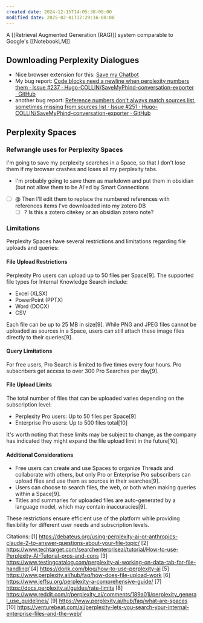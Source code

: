 ```yaml
---
created date: 2024-12-15T14:05:38-08:00
modified date: 2025-02-01T17:29:16-08:00
---
```

A [[Retrieval Augmented Generation (RAG)]] system comparable to Google's [[NotebookLM]]

## Downloading Perplexity Dialogues

- Nice browser extension for this: [Save my Chatbot](https://github.com/Hugo-COLLIN/SaveMyPhind-conversation-exporter)
- My bug report: [Code blocks need a newline when perplexity numbers them · Issue #237 · Hugo-COLLIN/SaveMyPhind-conversation-exporter · GitHub](https://github.com/Hugo-COLLIN/SaveMyPhind-conversation-exporter/issues/237)
- another bug report: [Reference numbers don&#39;t always match sources list, sometimes missing from sources list · Issue #251 · Hugo-COLLIN/SaveMyPhind-conversation-exporter · GitHub](https://github.com/Hugo-COLLIN/SaveMyPhind-conversation-exporter/issues/251)
## Perplexity Spaces

### Refwrangle uses for Perplexity Spaces
I'm going to save my perplexity searches in a Space, so that I don't lose them if my browser crashes and loses all my perplexity tabs.  
- I'm probably going to save them as markdown and put them in obsidian (but not allow them to be AI'ed by Smart Connections
- [ ] @ Then I'll edit them to replace the numbered references with references items I've downloaded into my zotero DB
	- [ ] ? Is this a zotero citekey or an obsidian zotero note?
### Limitations
Perplexity Spaces have several restrictions and limitations regarding file uploads and queries:

#### File Upload Restrictions

Perplexity Pro users can upload up to 50 files per Space[9]. The supported file types for Internal Knowledge Search include:

- Excel (XLSX)
- PowerPoint (PPTX)
- Word (DOCX)
- CSV

Each file can be up to 25 MB in size[9]. While PNG and JPEG files cannot be uploaded as sources in a Space, users can still attach these image files directly to their queries[9].

#### Query Limitations

For free users, Pro Search is limited to five times every four hours. Pro subscribers get access to over 300 Pro Searches per day[9].

#### File Upload Limits

The total number of files that can be uploaded varies depending on the subscription level:

- Perplexity Pro users: Up to 50 files per Space[9]
- Enterprise Pro users: Up to 500 files total[10]

It's worth noting that these limits may be subject to change, as the company has indicated they might expand the file upload limit in the future[10].

#### Additional Considerations

- Free users can create and use Spaces to organize Threads and collaborate with others, but only Pro or Enterprise Pro subscribers can upload files and use them as sources in their searches[9].
- Users can choose to search files, the web, or both when making queries within a Space[9].
- Titles and summaries for uploaded files are auto-generated by a language model, which may contain inaccuracies[9].

These restrictions ensure efficient use of the platform while providing flexibility for different user needs and subscription levels.

Citations:
[1] https://debateus.org/using-perplexity-ai-or-anthropics-claude-2-to-answer-questions-about-your-file-topic/
[2] https://www.techtarget.com/searchenterpriseai/tutorial/How-to-use-Perplexity-AI-Tutorial-pros-and-cons
[3] https://www.testingcatalog.com/perplexity-ai-working-on-data-tab-for-file-handling/
[4] https://dorik.com/blog/how-to-use-perplexity-ai
[5] https://www.perplexity.ai/hub/faq/how-does-file-upload-work
[6] https://www.jeffsu.org/perplexity-a-comprehensive-guide/
[7] https://docs.perplexity.ai/guides/rate-limits
[8] https://www.reddit.com/r/perplexity_ai/comments/189a01i/perplexity_general_use_guidelines/
[9] https://www.perplexity.ai/hub/faq/what-are-spaces
[10] https://venturebeat.com/ai/perplexity-lets-you-search-your-internal-enterprise-files-and-the-web/